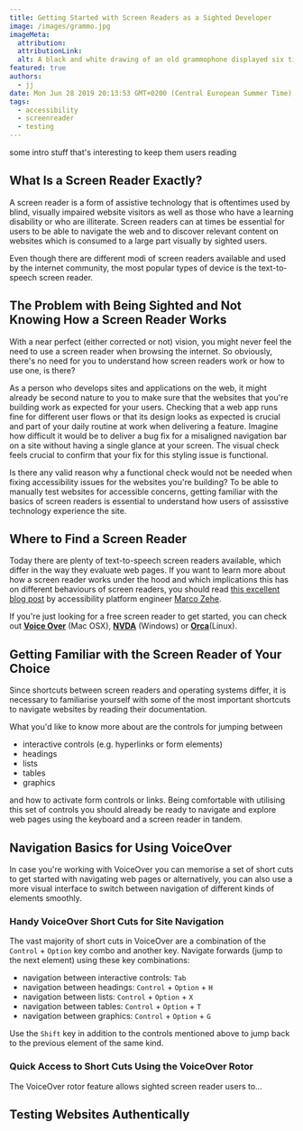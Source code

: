 ```yaml
---
title: Getting Started with Screen Readers as a Sighted Developer
image: /images/grammo.jpg
imageMeta:
  attribution:
  attributionLink:
  alt: A black and white drawing of an old grammophone displayed six times next to one another
featured: true
authors:
  - jj
date: Mon Jun 28 2019 20:13:53 GMT+0200 (Central European Summer Time)
tags:
  - accessibility
  - screenreader
  - testing
---
```


some intro stuff that's interesting to keep them users reading

## What Is a Screen Reader Exactly?

A screen reader is a form of assistive technology that is oftentimes used by blind, visually impaired website visitors as well as those who have a learning disability or who are illiterate. Screen readers can at times be essential for users to be able to navigate the web and to discover relevant content on websites which is consumed to a large part visually by sighted users.

Even though there are different modi of screen readers available and used by the internet community, the most popular types of device is the text-to-speech screen reader.

## The Problem with Being Sighted and Not Knowing How a Screen Reader Works

With a near perfect (either corrected or not) vision, you might never feel the need to use a screen reader when browsing the internet. So obviously, there's no need for you to understand how screen readers work or how to use one, is there?

As a person who develops sites and applications on the web, it might already be second nature to you to make sure that the websites that you're building work as expected for your users. Checking that a web app runs fine for different user flows or that its design looks as expected is crucial and part of your daily routine at work when delivering a feature. Imagine how difficult it would be to deliver a bug fix for a misaligned navigation bar on a site without having a single glance at your screen. The visual check feels crucial to confirm that your fix for this styling issue is functional.

Is there any valid reason why a functional check would not be needed when fixing accessibility issues for the websites you're building? To be able to manually test websites for accessible concerns, getting familiar with the basics of screen readers is essential to understand how users of assisstive technology experience the site.

## Where to Find a Screen Reader

Today there are plenty of text-to-speech screen readers available, which differ in the way they evaluate web pages. If you want to learn more about how a screen reader works under the hood and which implications this has on different behaviours of screen readers, you should read [this excellent blog post](https://marcozehe.wordpress.com/2013/09/07/why-accessibility-apis-matter/) by accessibility platform engineer [Marco Zehe](https://twitter.com/MarcoInEnglish).

If you're just looking for a free screen reader to get started, you can check out [**Voice Over**](https://www.apple.com/accessibility/mac/vision/) (Mac OSX), [**NVDA**](https://www.nvaccess.org/download/) (Windows) or [**Orca**](https://help.gnome.org/users/orca/stable/)(Linux).

## Getting Familiar with the Screen Reader of Your Choice

Since shortcuts between screen readers and operating systems differ, it is necessary to familiarise yourself with some of the most important shortcuts to navigate websites by reading their documentation.

What you'd like to know more about are the controls for jumping between

- interactive controls (e.g. hyperlinks or form elements)
- headings
- lists
- tables
- graphics

and how to activate form controls or links. Being comfortable with utilising this set of controls you should already be ready to navigate and explore web pages using the keyboard and a screen reader in tandem.

## Navigation Basics for Using VoiceOver

In case you're working with VoiceOver you can memorise a set of short cuts to get started with navigating web pages or alternatively, you can also use a more visual interface to switch between navigation of different kinds of elements smoothly.

### Handy VoiceOver Short Cuts for Site Navigation

The vast majority of short cuts in VoiceOver are a combination of the `Control` + `Option` key combo and another key. Navigate forwards (jump to the next element) using these key combinations:

- navigation between interactive controls: `Tab`
- navigation between headings: `Control` + `Option` + `H`
- navigation between lists: `Control` + `Option` + `X`
- navigation between tables: `Control` + `Option` + `T`
- navigation between graphics: `Control` + `Option` + `G`

Use the `Shift` key in addition to the controls mentioned above to jump back to the previous element of the same kind.

### Quick Access to Short Cuts Using the VoiceOver Rotor

The VoiceOver rotor feature allows sighted screen reader users to...





## Testing Websites Authentically

